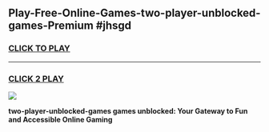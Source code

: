 
## Play-Free-Online-Games-two-player-unblocked-games-Premium #jhsgd
<h3>
<a href="https://premium.freeplayer.one?title=two-player-unblocked-games&ref=8M">CLICK TO PLAY</a></h3>
<hr>

<h3>
<a href="https://premium.freeplayer.one?title=two-player-unblocked-games&ref=8M">CLICK 2 PLAY</a>
  
</h3>

<a href="https://premium.freeplayer.one?title=two-player-unblocked-games&ref=8M"><img src="https://clearcache.store/games.png"></a>


**two-player-unblocked-games games unblocked: Your Gateway to Fun and Accessible Online Gaming**
